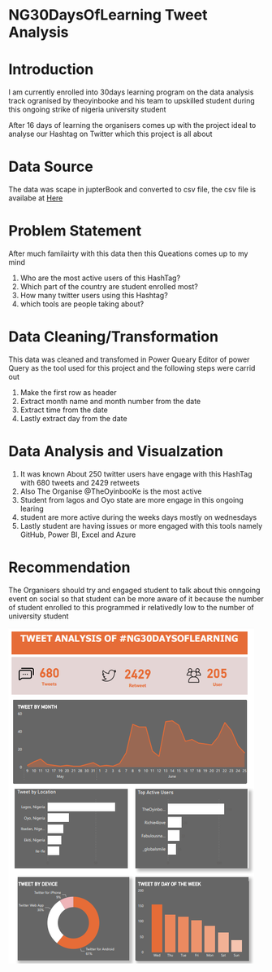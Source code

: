 # NG30DaysOfLearning Tweet Analysis

# Introduction

I am currently enrolled into 30days learning program on the data analysis track ogranised by theoyinbooke  and his team to upskilled student during this ongoing strike of nigeria 
university student

After 16 days of learning the organisers comes up with the project ideal to analyse our Hashtag on Twitter which this project is all about

# Data Source
The data was scape in jupterBook and converted to csv file, the csv file is availabe at [Here](https://github.com/theoyinbooke/30Days-of-Learning-Data-Analysis-Using-Power-BI-for-Students/tree/main/Twitter%20Data%20Web%20Scrape)

# Problem Statement
After much familairty with  this data then this Queations comes up to my mind

1. Who are the most active users of this HashTag?
2. Which part of the country are student enrolled most?
3. How many twitter users using this Hashtag?
4. which tools are people taking about?

# Data Cleaning/Transformation

This data was cleaned and transfomed in Power Queary Editor of power Query as the tool used for this project and the following steps were carrid out
1. Make the first row as header
2. Extract month name and month number from the date
3. Extract time from the date
4. Lastly extract day from the date

# Data Analysis and Visualzation
1. It was known About 250 twitter users have engage with this HashTag with 680 tweets and 2429 retweets
2. Also The Organise @TheOyinbooKe is the most active
3. Student from lagos and Oyo state are more engage in this ongoing learing 
4. student are more active during the weeks days mostly on wednesdays
5. Lastly student are having issues or more engaged with this tools namely GitHub, Power BI, Excel and Azure

# Recommendation
The Organisers should try and engaged student to talk about this onngoing event on social so that student can be 
more aware of it because the number of student enrolled to this programmed ir relativedly low to the number of university student

![DashBoard](https://github.com/adeniyi1379/Tweet-Analysis/blob/main/Tweet%20Dashbaord.PNG)
